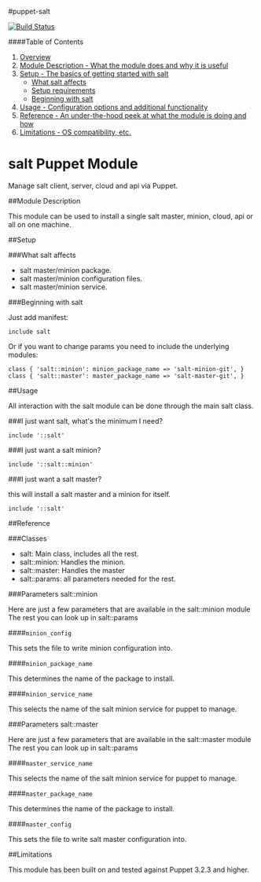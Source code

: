 #puppet-salt

[![Build Status](https://travis-ci.org/beardedeagle/puppet-salt.svg)](https://travis-ci.org/beardedeagle/puppet-salt)

####Table of Contents

1. [Overview](#overview)
2. [Module Description - What the module does and why it is useful](#module-description)
3. [Setup - The basics of getting started with salt](#setup)
    * [What salt affects](#what-salt-affects)
    * [Setup requirements](#setup-requirements)
    * [Beginning with salt](#beginning-with-salt)
4. [Usage - Configuration options and additional functionality](#usage)
5. [Reference - An under-the-hood peek at what the module is doing and how](#reference)
5. [Limitations - OS compatibility, etc.](#limitations)

# salt Puppet Module

Manage salt client, server, cloud and api via Puppet.

##Module Description

This module can be used to install a single salt master, minion, cloud, api or all on one machine.

##Setup

###What salt affects

 * salt master/minion package.
 * salt master/minion configuration files.
 * salt master/minion service.

###Beginning with salt

Just add manifest:

```puppet
include salt
```

Or if you want to change params you need to include the underlying modules:

```puppet
class { 'salt::minion': minion_package_name => 'salt-minion-git', }
class { 'salt::master': master_package_name => 'salt-master-git', }
```

##Usage

All interaction with the salt module can be done through
the main salt class.

###I just want salt, what's the minimum I need?

```puppet
include '::salt'
```

###I just want a salt minion?

```puppet
include '::salt::minion'
```

###I just want a salt master?

this will install a salt master and a minion for itself.

```puppet
include '::salt'
```

##Reference

###Classes
 * salt: Main class, includes all the rest.
 * salt::minion: Handles the minion.
 * salt::master: Handles the master
 * salt::params: all parameters needed for the rest.

###Parameters salt::minion

Here are just a few parameters that are available in the salt::minion module
The rest you can look up in salt::params

####`minion_config`

This sets the file to write minion configuration into.

####`minion_package_name`

This determines the name of the package to install.

####`minion_service_name`

This selects the name of the salt minion service for puppet to manage.

###Parameters salt::master

Here are just a few parameters that are available in the salt::master module
The rest you can look up in salt::params

####`master_service_name`

This selects the name of the salt minion service for puppet to manage.

####`master_package_name`

This determines the name of the package to install.

####`master_config`

This sets the file to write salt master configuration into.

##Limitations

This module has been built on and tested against Puppet 3.2.3 and higher.
